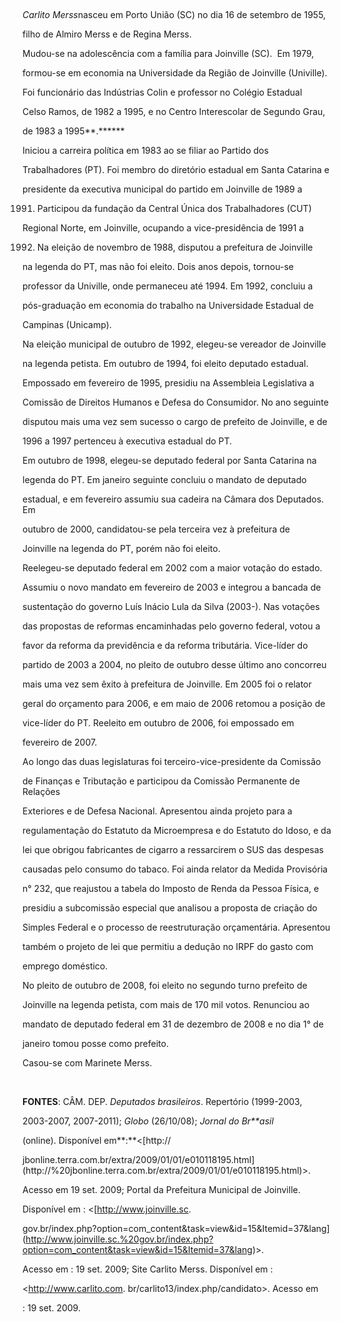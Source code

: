 

 



*Carlito Merss*nasceu em Porto União (SC) no dia 16 de setembro de 1955,

filho de Almiro Merss e de Regina Merss.



Mudou-se na adolescência com a família para Joinville (SC).  Em 1979,

formou-se em economia na Universidade da Região de Joinville (Univille).

Foi funcionário das Indústrias Colin e professor no Colégio Estadual

Celso Ramos, de 1982 a 1995, e no Centro Interescolar de Segundo Grau,

de 1983 a 1995**.******



Iniciou a carreira política em 1983 ao se filiar ao Partido dos

Trabalhadores (PT). Foi membro do diretório estadual em Santa Catarina e

presidente da executiva municipal do partido em Joinville de 1989 a

1991. Participou da fundação da Central Única dos Trabalhadores (CUT)

Regional Norte, em Joinville, ocupando a vice-presidência de 1991 a

1992. Na eleição de novembro de 1988, disputou a prefeitura de Joinville

na legenda do PT, mas não foi eleito. Dois anos depois, tornou-se

professor da Univille, onde permaneceu até 1994. Em 1992, concluiu a

pós-graduação em economia do trabalho na Universidade Estadual de

Campinas (Unicamp).



Na eleição municipal de outubro de 1992, elegeu-se vereador de Joinville

na legenda petista. Em outubro de 1994, foi eleito deputado estadual.

Empossado em fevereiro de 1995, presidiu na Assembleia Legislativa a

Comissão de Direitos Humanos e Defesa do Consumidor. No ano seguinte

disputou mais uma vez sem sucesso o cargo de prefeito de Joinville, e de

1996 a 1997 pertenceu à executiva estadual do PT.



Em outubro de 1998, elegeu-se deputado federal por Santa Catarina na

legenda do PT. Em janeiro seguinte concluiu o mandato de deputado

estadual, e em fevereiro assumiu sua cadeira na Câmara dos Deputados. Em

outubro de 2000, candidatou-se pela terceira vez à prefeitura de

Joinville na legenda do PT, porém não foi eleito. 



Reelegeu-se deputado federal em 2002 com a maior votação do estado.

Assumiu o novo mandato em fevereiro de 2003 e integrou a bancada de

sustentação do governo Luís Inácio Lula da Silva (2003-). Nas votações

das propostas de reformas encaminhadas pelo governo federal, votou a

favor da reforma da previdência e da reforma tributária. Vice-líder do

partido de 2003 a 2004, no pleito de outubro desse último ano concorreu

mais uma vez sem êxito à prefeitura de Joinville. Em 2005 foi o relator

geral do orçamento para 2006, e em maio de 2006 retomou a posição de

vice-líder do PT. Reeleito em outubro de 2006, foi empossado em

fevereiro de 2007.



Ao longo das duas legislaturas foi terceiro-vice-presidente da Comissão

de Finanças e Tributação e participou da Comissão Permanente de Relações

Exteriores e de Defesa Nacional. Apresentou ainda projeto para a

regulamentação do Estatuto da Microempresa e do Estatuto do Idoso, e da

lei que obrigou fabricantes de cigarro a ressarcirem o SUS das despesas

causadas pelo consumo do tabaco. Foi ainda relator da Medida Provisória

n° 232, que reajustou a tabela do Imposto de Renda da Pessoa Física, e

presidiu a subcomissão especial que analisou a proposta de criação do

Simples Federal e o processo de reestruturação orçamentária. Apresentou

também o projeto de lei que permitiu a dedução no IRPF do gasto com

emprego doméstico.



No pleito de outubro de 2008, foi eleito no segundo turno prefeito de

Joinville na legenda petista, com mais de 170 mil votos. Renunciou ao

mandato de deputado federal em 31 de dezembro de 2008 e no dia 1° de

janeiro tomou posse como prefeito.   



Casou-se com Marinete Merss.



 



**FONTES**: CÂM. DEP. *Deputados brasileiros*. Repertório (1999-2003,

2003-2007, 2007-2011); *Globo* (26/10/08); *Jornal do Br**asil*

(online). Disponível em**:**\<[http://

jbonline.terra.com.br/extra/2009/01/01/e010118195.html](http://%20jbonline.terra.com.br/extra/2009/01/01/e010118195.html)\>.

Acesso em 19 set. 2009; Portal da Prefeitura Municipal de Joinville.

Disponível em : \<[http://www.joinville.sc.

gov.br/index.php?option=com\_content&task=view&id=15&Itemid=37&lang](http://www.joinville.sc.%20gov.br/index.php?option=com_content&task=view&id=15&Itemid=37&lang)\>.

Acesso em : 19 set. 2009; Site Carlito Merss. Disponível em :

\<http://www.carlito.com. br/carlito13/index.php/candidato\>. Acesso em

: 19 set. 2009.



 



 



 



 



 



 



 



 



 



 

